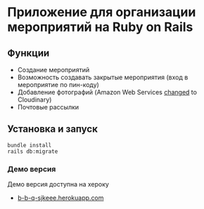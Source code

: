 # Приложение для организации мероприятий на Ruby on Rails

## Функции

- Создание мероприятий 
- Возможность создавать закрытые мероприятия (вход в мероприятие по пин-коду)
- Добавление фотографий (Amazon Web Services [changed](https://github.com/Sou1Jkeee/b-b-q/commit/e009b24bed5ddab09e942b8d3d82e8218da1682b) to Cloudinary)
- Почтовые рассылки

## Установка и запуск

```
bundle install
rails db:migrate
```

### Демо версия

Демо версия доступна на хероку
* [b-b-q-sjkeee.herokuapp.com](https://b-b-q-sjkeee.herokuapp.com/)
